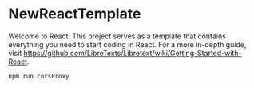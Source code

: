 # NewReactTemplate
Welcome to React! This project serves as a template that contains everything you need to start coding in React. For a more in-depth guide, visit https://github.com/LibreTexts/Libretext/wiki/Getting-Started-with-React.

`npm run corsProxy`
